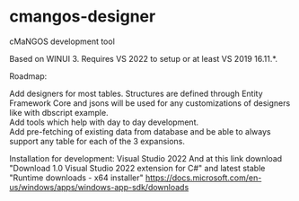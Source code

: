 # cmangos-designer
cMaNGOS development tool

Based on WINUI 3. Requires VS 2022 to setup or at least VS 2019 16.11.*.

Roadmap:

Add designers for most tables. Structures are defined through Entity Framework Core and jsons will be used for any customizations of designers like with dbscript example.  
Add tools which help with day to day development.  
Add pre-fetching of existing data from database and be able to always support any table for each of the 3 expansions.

Installation for development:
Visual Studio 2022
And at this link download "Download 1.0 Visual Studio 2022 extension for C#" and latest stable "Runtime downloads - x64 installer"
https://docs.microsoft.com/en-us/windows/apps/windows-app-sdk/downloads
